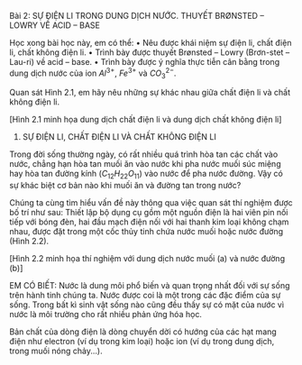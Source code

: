 Bài 2: SỰ ĐIỆN LI TRONG DUNG DỊCH NƯỚC. THUYẾT BRØNSTED – LOWRY VỀ ACID – BASE

Học xong bài học này, em có thể:
• Nêu được khái niệm sự điện li, chất điện li, chất không điện li.
• Trình bày được thuyết Brønsted – Lowry (Brơn-stet – Lau-ri) về acid – base.
• Trình bày được ý nghĩa thực tiễn cân bằng trong dung dịch nước của ion $Al^{3+}$, $Fe^{3+}$ và $CO_3^{2-}$.

Quan sát Hình 2.1, em hãy nêu những sự khác nhau giữa chất điện li và chất không điện li.

[Hình 2.1 minh họa dung dịch chất điện li và dung dịch chất không điện li]

1. SỰ ĐIỆN LI, CHẤT ĐIỆN LI VÀ CHẤT KHÔNG ĐIỆN LI

Trong đời sống thường ngày, có rất nhiều quá trình hòa tan các chất vào nước, chẳng hạn hòa tan muối ăn vào nước khi pha nước muối súc miệng hay hòa tan đường kính ($C_{12}H_{22}O_{11}$) vào nước để pha nước đường. Vậy có sự khác biệt cơ bản nào khi muối ăn và đường tan trong nước?

Chúng ta cùng tìm hiểu vấn đề này thông qua việc quan sát thí nghiệm được bố trí như sau: Thiết lập bộ dụng cụ gồm một nguồn điện là hai viên pin nối tiếp với bóng đèn, hai đầu mạch điện nối với hai thanh kim loại không chạm nhau, được đặt trong một cốc thủy tinh chứa nước muối hoặc nước đường (Hình 2.2).

[Hình 2.2 minh họa thí nghiệm với dung dịch nước muối (a) và nước đường (b)]

EM CÓ BIẾT:
Nước là dung môi phổ biến và quan trọng nhất đối với sự sống trên hành tinh chúng ta. Nước được coi là một trong các đặc điểm của sự sống. Trong bất kì sinh vật sống nào cũng đều thấy sự có mặt của nước vì nước là môi trường cho rất nhiều phản ứng hóa học.

Bản chất của dòng điện là dòng chuyển dời có hướng của các hạt mang điện như electron (ví dụ trong kim loại) hoặc ion (ví dụ trong dung dịch, trong muối nóng chảy...).